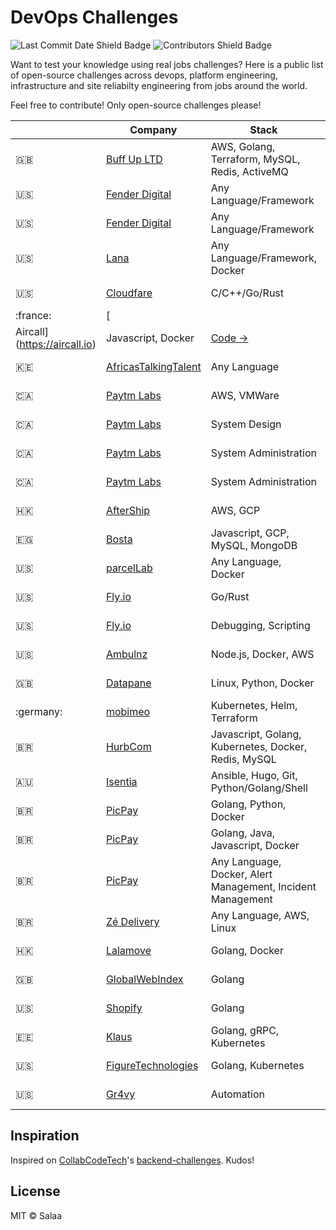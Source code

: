 # DevOps Challenges

![Last Commit Date Shield Badge](https://img.shields.io/github/last-commit/TomiwaAribisala-git/devops-challenges?color=F25A70&logo=github&style=for-the-badge)
![Contributors Shield Badge](https://img.shields.io/github/contributors-anon/TomiwaAribisala-git/devops-challenges?color=F25A70&logo=github&style=for-the-badge)

Want to test your knowledge using real jobs challenges? Here is a public list of open-source challenges across devops, platform engineering, infrastructure and site reliabilty engineering from jobs around the world.

Feel free to contribute! Only open-source challenges please!

| | Company | Stack | Test
|--|--|--|--
| :uk: | [Buff Up LTD](https://www.sportbuff.com/) | AWS, Golang, Terraform, MySQL, Redis, ActiveMQ| [Code →](https://github.com/buffup/DevopsTechTest)
| :us: | [Fender Digital]( http://www.fender.com) | Any Language/Framework | [Code →](https://github.com/fenderdigital/devops-challenge)
| :us: | [Fender Digital]( http://www.fender.com) | Any Language/Framework | [Code →](https://github.com/fenderdigital/platform-exercise)
| :us: | [Lana](https://www.ezplus.com/) | Any Language/Framework, Docker | [Code →](https://github.com/lana/sre-challenge)
| :us: | [Cloudfare](https://www.cloudflare.com/) | C/C++/Go/Rust | [Code →](https://github.com/cloudflare-hiring/cloudflare-2020-systems-engineering-assignment)
| :france: | [
Aircall](https://aircall.io) | Javascript, Docker | [Code →](https://github.com/aircall/sre-hiring-test)
| :kenya: | [AfricasTalkingTalent](https://africastalking.com/) | Any Language | [Code →](https://github.com/AfricasTalkingTalent/InfraCodeChallengeSeptember2018)
| :canada: | [Paytm Labs](http://paytmlabs.com/) | AWS, VMWare | [Code →](https://github.com/PaytmLabs/SREChallenge)
| :canada: | [Paytm Labs](http://paytmlabs.com/) | System Design | [Code →](https://github.com/PaytmLabs/PLAT-ENG-CHALLENGE)
| :canada: | [Paytm Labs](http://paytmlabs.com/) | System Administration | [Code →](https://github.com/PaytmLabs/SysAdminChallenge)
| :canada: | [Paytm Labs](http://paytmlabs.com/) | System Administration | [Code →](https://github.com/PaytmLabs/DevopsChallenge)
| :hong_kong: | [AfterShip](https://www.aftership.com) | AWS, GCP | [Code →](https://github.com/AfterShip/challenge/tree/site-reliability-engineer?tab=readme-ov-file)
| :egypt: | [Bosta](https://bosta.co) | Javascript, GCP, MySQL, MongoDB | [Code →](https://github.com/bostaapp/devops-assessment)
| :us: | [parcelLab]( https://parcellab.com) | Any Language, Docker | [Code →](https://github.com/parcelLab/challenge-site-reliability-engineer)
| :us: | [Fly.io](https://fly.io/) | Go/Rust | [Code →](https://github.com/fly-hiring/platform-challenge)
| :us: | [Fly.io](https://fly.io/) | Debugging, Scripting | [Code →](https://github.com/fly-hiring/infraops-challenge)
| :us: | [Ambulnz]( http://www.ambulnz.com) | Node.js, Docker, AWS | [Code →](https://github.com/AmbulnzLLC/devops-challenge)
| :uk: | [Datapane](http://www.datapane.com) | Linux, Python, Docker | [Code →](https://github.com/datapane/infra-hiring-challenge)
| :germany: | [mobimeo](https://mobimeo.com) | Kubernetes, Helm, Terraform | [Code →](https://github.com/mobimeo/infra-take-home-challenge)
| :brazil: | [HurbCom](https://www.hurb.com) | Javascript, Golang, Kubernetes, Docker, Redis, MySQL | [Code →](https://github.com/hurbcom/challenge-delta)
| :australia: | [Isentia]( https://www.isentia.com/) | Ansible, Hugo, Git, Python/Golang/Shell | [Code →](https://github.com/Isentia/Coding-Challenge/blob/master/DevOps-Coding-Challenge.md)
| :brazil: | [PicPay]( https://www.picpay.com) | Golang, Python, Docker | [Code →](https://github.com/PicPay/picpay-jr-devops-challenge)
| :brazil: | [PicPay]( https://www.picpay.com) | Golang, Java, Javascript, Docker | [Code →](https://github.com/PicPay/picpay-loan-sre-interview-challenge)
| :brazil: | [PicPay]( https://www.picpay.com) | Any Language, Docker, Alert Management, Incident Management | [Code →](https://github.com/PicPay/software-engineer-observability-challenge)
| :brazil: | [Zé Delivery](https://www.ze.delivery/) | Any Language, AWS, Linux | [Code →](https://github.com/ab-inbev-ze-company/ze-code-challenges/blob/master/devops-cloud.md)
| :hong_kong: | [Lalamove](http://lalamove.com) | Golang, Docker | [Code →](https://github.com/lalamove/challenge/blob/master/sre.md)
| :uk: | [GlobalWebIndex](https://www.gwi.com/) | Golang | [Code →](https://github.com/GlobalWebIndex/platform-go-challenge)
| :us: | [Shopify](https://shopify.engineering/) | Golang | [Code →](https://github.com/Shopify/infra-intern-assessment)
| :estonia: | [Klaus](https://klausapp.com) | Golang, gRPC, Kubernetes | [Code →](https://github.com/klausapp/softwareengineer-test-task)
| :us: | [FigureTechnologies](https://www.figure.com) | Golang, Kubernetes | [Code →](https://github.com/FigureTechnologies/devops-skills-assessment)
| :us: | [Gr4vy](https://github.com/gr4vy) | Automation | [Code →](https://github.com/gr4vy/platform-challenge)

## Inspiration

Inspired on [CollabCodeTech](https://github.com/CollabCodeTech)'s [backend-challenges](https://github.com/CollabCodeTech/backend-challenges). Kudos!

## License

MIT © Salaa